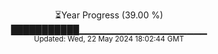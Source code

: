 <p align="center">
⏳Year Progress (39.00 %)<br>
███████████▁▁▁▁▁▁▁▁▁▁▁▁▁▁▁▁▁▁▁ <br>
<sub>Updated: Wed, 22 May 2024 18:02:44 GMT</sub>
</p>

